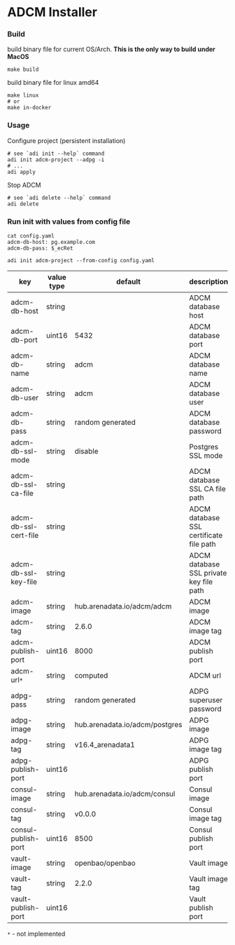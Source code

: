 # ADCM Installer

### Build
build binary file for current OS/Arch. **This is the only way to build under MacOS**
```shell
make build
```

build binary file for linux amd64
```shell
make linux
# or
make in-docker
```

### Usage
Configure project (persistent installation)
```shell
# see `adi init --help` command
adi init adcm-project --adpg -i
# ...
adi apply
```

Stop ADCM
```shell
# see `adi delete --help` command
adi delete
```

### Run init with values from config file
```shell
cat config.yaml
adcm-db-host: pg.example.com
adcm-db-pass: $_ecRet

adi init adcm-project --from-config config.yaml
```

| key                   | value type | default                        | description                             |
| --------------------- | ---------- | ------------------------------ | --------------------------------------- |
| adcm-db-host          | string     |                                | ADCM database host                      |
| adcm-db-port          | uint16     | 5432                           | ADCM database port                      |
| adcm-db-name          | string     | adcm                           | ADCM database name                      |
| adcm-db-user          | string     | adcm                           | ADCM database user                      |
| adcm-db-pass          | string     | random generated               | ADCM database password                  |
| adcm-db-ssl-mode      | string     | disable                        | Postgres SSL mode                       |
| adcm-db-ssl-ca-file   | string     |                                | ADCM database SSL CA file path          |
| adcm-db-ssl-cert-file | string     |                                | ADCM database SSL certificate file path |
| adcm-db-ssl-key-file  | string     |                                | ADCM database SSL private key file path |
| adcm-image            | string     | hub.arenadata.io/adcm/adcm     | ADCM image                              |
| adcm-tag              | string     | 2.6.0                          | ADCM image tag                          |
| adcm-publish-port     | uint16     | 8000                           | ADCM publish port                       |
| adcm-url`*`           | string     | computed                       | ADCM url                                |
| adpg-pass             | string     | random generated               | ADPG superuser password                 |
| adpg-image            | string     | hub.arenadata.io/adcm/postgres | ADPG image                              |
| adpg-tag              | string     | v16.4_arenadata1               | ADPG image tag                          |
| adpg-publish-port     | uint16     |                                | ADPG publish port                       |
| consul-image          | string     | hub.arenadata.io/adcm/consul   | Consul image                            |
| consul-tag            | string     | v0.0.0                         | Consul image tag                        |
| consul-publish-port   | uint16     | 8500                           | Consul publish port                     |
| vault-image           | string     | openbao/openbao                | Vault image                             |
| vault-tag             | string     | 2.2.0                          | Vault image tag                         |
| vault-publish-port    | uint16     |                                | Vault publish port                      |
`*` - not implemented
